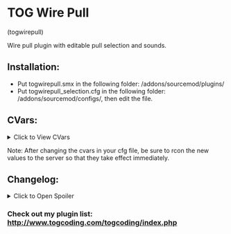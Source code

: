 # TOG Wire Pull
(togwirepull)

Wire pull plugin with editable pull selection and sounds.


## Installation:
* Put togwirepull.smx in the following folder: /addons/sourcemod/plugins/
* Put togwirepull_selection.cfg in the following folder: /addons/sourcemod/configs/, then edit the file.


## CVars:
<details><summary>Click to View CVars</summary>
<p>
* **twp_sound_success** - Sound to be played upon successful wire pull.

* **twp_sound_fail** - Sound to be played upon failed wire pull.
</p>
</details>

Note: After changing the cvars in your cfg file, be sure to rcon the new values to the server so that they take effect immediately.

## Changelog:
<details>
<summary>Click to Open Spoiler</summary>
<p>
1.0.0
		* Initial creation.
</p>
</details>






### Check out my plugin list: http://www.togcoding.com/togcoding/index.php
